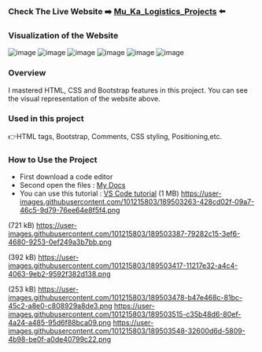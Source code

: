 ### Check The Live Website :arrow_right: [Mu_Ka_Logistics_Projects](https://muka6363.github.io/PROJELER_MK/13.Mu_Ka_Logistics_Projects/index.html) :arrow_left:
### Visualization of the Website
![image](https://user-images.githubusercontent.com/101215803/189503263-428cd02f-09a7-46c5-9d79-76ee64e8f5f4.png)
![image](https://user-images.githubusercontent.com/101215803/189503387-79282c15-3ef6-4680-9253-0ef249a3b7bb.png)
![image](https://user-images.githubusercontent.com/101215803/189503417-11217e32-a4c4-4063-9eb2-9592f382d138.png)
![image](https://user-images.githubusercontent.com/101215803/189503478-b47e468c-81bc-45c2-a8e0-c808929a8de3.png)
![image](https://user-images.githubusercontent.com/101215803/189503515-c35b48d6-80ef-4a24-a485-95d6f88bca09.png)
![image](https://user-images.githubusercontent.com/101215803/189503548-32600d6d-5809-4b98-be0f-a0de40799c22.png)

### Overview
I mastered HTML, CSS and Bootstrap features in this project. You can see the visual representation of the website above.
### Used in this project
:point_right:HTML tags, Bootstrap, Comments, CSS styling, Positioning,etc.
### How to Use the Project
+ First download a code editor
+ Second open the files : [My Docs](https://github.com/Muka6363/PROJELER_MK/tree/main/13.Mu_Ka_Logistics_Projects)
+ You can use this tutorial : [VS Code tutorial](https://www.youtube.com/watch?v=fJEbVCrEMSE)
(1 MB)
https://user-images.githubusercontent.com/101215803/189503263-428cd02f-09a7-46c5-9d79-76ee64e8f5f4.png

(721 kB)
https://user-images.githubusercontent.com/101215803/189503387-79282c15-3ef6-4680-9253-0ef249a3b7bb.png

(392 kB)
https://user-images.githubusercontent.com/101215803/189503417-11217e32-a4c4-4063-9eb2-9592f382d138.png

(253 kB)
https://user-images.githubusercontent.com/101215803/189503478-b47e468c-81bc-45c2-a8e0-c808929a8de3.png
https://user-images.githubusercontent.com/101215803/189503515-c35b48d6-80ef-4a24-a485-95d6f88bca09.png
https://user-images.githubusercontent.com/101215803/189503548-32600d6d-5809-4b98-be0f-a0de40799c22.png
